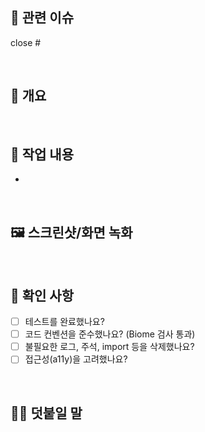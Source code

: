 ## 🎫 관련 이슈

[//]: # 'close 키워드를 사용하면 해당 PR을 머지할 때 자동으로 이슈를 닫을 수 있습니다.'
[//]: # '예시: close #1'

close #

<br>

## 📄 개요

[//]: # '작업 내용을 간단히 요약해서 적습니다.'
[//]: # '예시: 로그인 폼 컴포넌트를 구현했습니다.'

>

<br>

## 🔨 작업 내용

[//]: # '작업 내용을 자세하게 적습니다.'
[//]: # '붙임표 "-" 을 사용해서 목록을 만듭니다.'
[//]: # '예시: - 로그인 폼 UI 컴포넌트 구현'

-

<br>

## 🖼️ 스크린샷/화면 녹화

[//]: # 'UI 변경사항이 있다면 스크린샷이나 GIF를 첨부해주세요.'
[//]: # '모바일/데스크톱 화면 모두 확인이 필요한 경우 각각 첨부해주세요.'

<!-- 스크린샷 첨부 -->

<br>

## 🏁 확인 사항

[//]: # 'PR을 보내기 전 다음 사항을 확인해주세요.'
[//]: # '해당 사항을 모두 이행해야 머지할 수 있습니다.'
[//]: # '- [x] 를 사용해서 완료로 표시할 수 있습니다.'

- [ ] 테스트를 완료했나요?
- [ ] 코드 컨벤션을 준수했나요? (Biome 검사 통과)
- [ ] 불필요한 로그, 주석, import 등을 삭제했나요?
- [ ] 접근성(a11y)을 고려했나요?

<br>

## 🙋🏻 덧붙일 말

[//]: # '다음 사항이 있다면 적어주세요.'
[//]: # 'PR에 대한 추가 설명'
[//]: # '중점적으로 리뷰받고 싶은 부분'
[//]: # '기타 등등'
